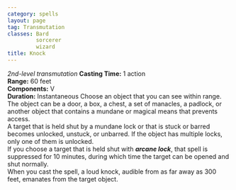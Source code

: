 ```yaml
---
category: spells
layout: page
tag: Transmutation
classes: Bard
         sorcerer
         wizard
title: Knock 
---
```

_2nd-level transmutation_ 
**Casting Time:** 1 action    
**Range:** 60 feet    
**Components:** V    
**Duration:** Instantaneous 
Choose an object that you can see within range. The object can be a door, a box, a chest, a set of manacles, a padlock, or another object that contains a mundane or magical means that prevents access.    
A target that is held shut by a mundane lock or that is stuck or barred becomes unlocked, unstuck, or unbarred. If the object has multiple locks, only one of them is unlocked.    
If you choose a target that is held shut with **_arcane lock_**, that spell is suppressed for 10 minutes, during which time the target can be opened and shut normally.    
When you cast the spell, a loud knock, audible from as far away as 300 feet, emanates from the target object.